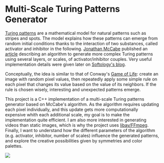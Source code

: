 Multi-Scale Turing Patterns Generator
===

[Turing patterns](https://en.wikipedia.org/wiki/Turing_pattern) are a mathematical model for natural patterns such as stripes and spots. The model explains how these patterns can emerge from random initial conditions thanks to the interaction of two substances, called activator and inhibitor in the following. [Jonathan McCabe](http://jonathanmccabe.com/) published an [article](http://www.jonathanmccabe.com/Cyclic_Symmetric_Multi-Scale_Turing_Patterns.pdf) describing an algorithm to generate more complex Turing patterns using several layers, or scales, of activator/inhibitor couples. Very useful implementation details were given later on [Softology's blog](https://softologyblog.wordpress.com/2011/07/05/multi-scale-turing-patterns/).

Conceptually, the idea is similar to that of Conway's [Game of Life](https://en.wikipedia.org/wiki/Conway%27s_Game_of_Life): create an image with random pixel values, then repeatedly apply some simple rule on each pixel that changes its value based on the value of its neighbors. If the rule is chosen wisely, interesting and unexpected patterns emerge.

This project is a C++ implementation of a multi-scale Turing patterns generator based on McCabe's algorithm. As the algorithm requires updating each pixel individually, and this update gets more computationally expensive whith each additional scale, my goal is to make the implementation quite efficient. I am also more interested in generating videos than static images, which is why the project uses [libav/FFmpeg](https://libav.org/). Finally, I want to understand how the different parameters of the algorithm (e.g. activator, inhibitor, number of scales) influence the generated patterns, and explore the creative possibilities given by symmetries and color palettes.

![](https://github.com/xdlg/MSTP-Generator/blob/master/output/sample02.png)
